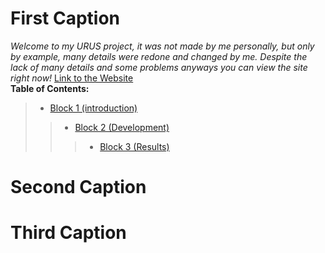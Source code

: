 # <a id="1">First Caption</a>
_Welcome to my URUS project, it was not made by me personally, but only by example,  many details were redone and changed by me. Despite the lack of many details and some problems anyways you can view the site right now!_
[Link to the Website](https://ulanovichdavid.github.io/Urus/)  
  __Table of Contents:__
> - [Block 1 (introduction)](#1)
>> - [Block 2 (Development)](#2)
>>> - [Block 3 (Results)](#3)

# <a id="2">Second Caption</a>
# <a id="3">Third Caption</a>
